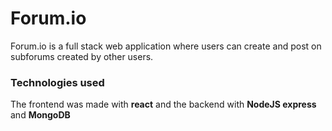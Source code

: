 # Forum.io

Forum.io is a full stack web application where users can create and post on subforums created by other users. 

### Technologies used

The frontend was made with **react** and the backend with **NodeJS express** and **MongoDB**
